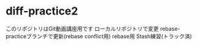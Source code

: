 # diff-practice2
このリポジトリはGit動画講座用です
ローカルリポジトリで変更
rebase-practiceブランチで更新(rebase conflict用)
rebase用
Stash練習(トラック済)
